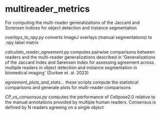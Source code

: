 # multireader_metrics
For computing the multi-reader generalizations of the Jaccard and Sorensen Indices for object detection and instance segmentation


*overlays_to_npy.py*
converts ImageJ overlays (manual segmentations) to .npy label matrix

*calculate_reader_agreement.py* 
computes pairwise comparisons between readers and the multi-reader generalizations described in 'Generalizations of the Jaccard Index and Sørensen Index for assessing agreement across multiple readers in object detection and instance segmentation in biomedical imaging' (Durkee et. al. 2023)

*agreement_plots_and_stats...*
these scripts compute the statistical comparisons and generate plots for multi-reader comparisons

*CP_vs_consensus.py*
computes the performance of Cellpose2.0 relative to the manual annotations provided by multiple human readers. Consensus is defined by N readers agreeing on a single object
